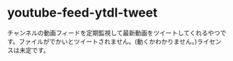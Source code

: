 # youtube-feed-ytdl-tweet
チャンネルの動画フィードを定期監視して最新動画をツイートしてくれるやつです。ファイルがでかいとツイートされません。(動くかわかりません。)ライセンスは未定です。